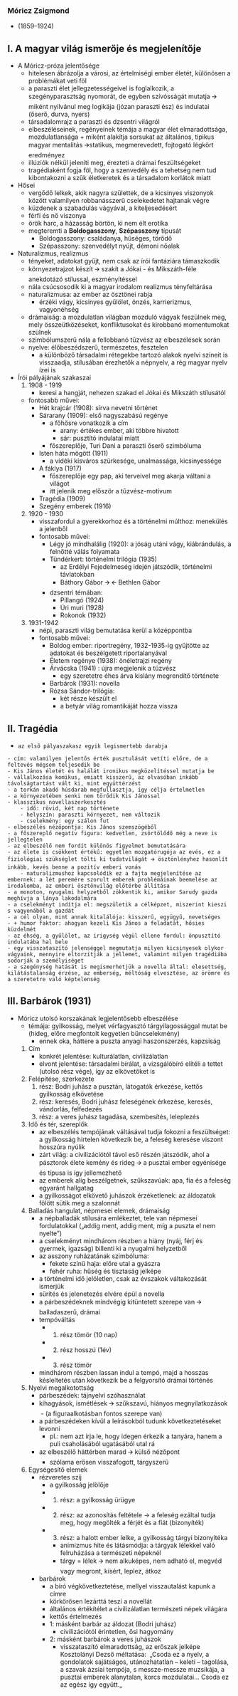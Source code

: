 ### Móricz Zsigmond 
- (1859–1924)
## I. A magyar világ ismerője és megjelenítője
- A Móricz-próza jelentősége
	- hitelesen ábrázolja a városi, az értelmiségi ember életét, különösen a problémákat veti föl
	- a paraszti élet jellegzetességeivel is foglalkozik, a szegényparasztság nyomorát, de egyben szívósságát mutatja 🡪 miként nyilvánul meg logikája (józan paraszti ész) és indulatai (őserő, durva, nyers)
	- társadalomrajz a paraszti és dzsentri világról
	- elbeszéléseinek, regényeinek témája a magyar élet elmaradottsága, mozdulatlansága + miként alakítja sorsukat az általános, tipikus magyar mentalitás 🡪statikus, megmerevedett, fojtogató légkört eredményez
	- illúziók nélkül jeleníti meg, érezteti a drámai feszültségeket 
	- tragédiaként fogja föl, hogy a szenvedély és a tehetség nem tud kibontakozni a szűk életkeretek és a társadalom korlátok miatt
- Hősei
	- vergődő lelkek, akik nagyra születtek, de a kicsinyes viszonyok között valamilyen robbanásszerű cselekedetet hajtanak végre
	- küzdenek a szabadulás vágyával, a kiteljesedésért
	- férfi és nő viszonya
	- örök harc, a házasság börtön, ki nem élt erotika
	- megteremti a __Boldogasszony__, __Szépasszony__ típusát
		- Boldogasszony: családanya, hűséges, törődő
		- Szépasszony: szenvedélyt nyújt, démoni nőalak
- Naturalizmus, realizmus
	- tényeket, adatokat gyűjt, nem csak az írói fantáziára támaszkodik
	- környezetrajzot készít 🡪 szakít a Jókai - és Mikszáth-féle anekdotázó stílussal, eszményítéssel
	- nála csúcsosodik ki a magyar irodalom realizmus tényfeltárása
	- naturalizmusa: az ember az ösztönei rabja
		- érzéki vágy, kicsinyes gyűlölet, önzés, karrierizmus, vagyonéhség
	- drámaiság: a mozdulatlan világban mozduló vágyak feszülnek meg, mely összeütközéseket, konfliktusokat és kirobbanó momentumokat szülnek
	- szimbólumszerű nála a fellobbanó tűzvész az elbeszélések során
	- nyelve: élőbeszédszerű, természetes, fesztelen
		- a különböző társadalmi rétegekbe tartozó alakok nyelvi színeit is visszaadja, stílusában érezhetők a népnyelv, a rég magyar nyelv ízei is 
- Írói pályájának szakaszai
	1. 1908 - 1919
		- keresi a hangját, nehezen szakad el Jókai és Mikszáth stílusától
	- fontosabb művei:
		- Hét krajcár (1908): sírva nevetni történet
		- Sárarany (1909): első nagyszabású regénye
			- a főhősre vonatkozik a cím
				- arany: értékes ember, aki többre hivatott
				- sár: pusztító indulatai miatt
			- főszereplője, Turi Dani a paraszti őserő szimbóluma
		- Isten háta mögött (1911)
			- a vidéki kisváros szürkesége, unalmassága, kicsinyessége 
		- A fáklya (1917)
			- főszereplője egy pap, aki terveivel meg akarja váltani a világot 
			- itt jelenik meg először a tűzvész-motívum
		- Tragédia (1909)
		- Szegény emberek (1916)
	2. 1920 - 1930
		- visszafordul a gyerekkorhoz és a történelmi múlthoz: menekülés a jelenből
		- fontosabb művei:
			- Légy jó mindhalálig (1920): a jóság utáni vágy, kiábrándulás, a felnőtté válás folyamata
			- Tündérkert: történelmi trilógia (1935)
				- az Erdélyi Fejedelmeség idején játszódik, történelmi távlatokban
				- Báthory Gábor 🡪 🡨 Bethlen Gábor
			- dzsentri témában:
				- Pillangó (1924)
				- Úri muri (1928)
				- Rokonok (1932)
	3. 1931-1942
		- népi, paraszti világ bemutatása kerül a középpontba
		- fontosabb művei: 
			- Boldog ember: riportregény, 1932-1935-ig gyűjtötte az adatokat és beszélgetett riportalanyával
			- Életem regénye (1938): önéletrajzi regény
			- Árvácska (1941) : újra megjelenik a tűzvész
				- egy szeretetre éhes árva kislány megrendítő története 
			- Barbárok (1931): novella
			- Rózsa Sándor-trilógia:
				- két része készült el
				- a betyár világ romantikáját hozza vissza 
## II. Tragédia
   -     az első pályaszakasz egyik legismertebb darabja
	- cím: valamilyen jelentős érték pusztulását vetíti előre, de a feltevés mégsem teljesedik be
	- Kis János életét és halálát ironikus megközelítéssel mutatja be
	- vállalkozása komikus, emiatt kisszerű, az olvasóban inkább távolságtartást vált ki, mint együttérzést
	- a torkán akadó húsdarab megfullasztja, így célja értelmetlen
	- a környezetében senki nem törődik Kis Jánossal
	- klasszikus novellaszerkesztés
		- idő: rövid, két nap története
		- helyszín: paraszti környezet, nem változik
		- cselekmény: egy szálon fut
	- elbeszélés nézőpontja: Kis János szemszögéből
	- a főszereplő negatív figura: kedvetlen, zsörtölődő még a neve is jellegtelen
	- az elbeszélő nem fordít különös figyelmet bemutatására
	- az élete is csökkent értékű: egyetlen mozgatórugója az evés, ez a fiziológiai szükséglet tölti ki tudatvilágát 🡪 ösztönlényhez hasonlít inkább, kevés benne a pozitív emberi vonás
		- naturalizmushoz kapcsolódik ez a fajta megjelenítése az embernek: a lét peremére szorult emberek problémáinak beemelése az irodalomba, az emberi ösztönvilág előtérbe állítása
	- a monoton, nyugalmi helyzetből zökkentik ki, amikor Sarudy gazda meghívja a lánya lakodalmára
	- a cselekményt indítja el: megszületik a célképzet, miszerint kieszi s vagyonából a gazdát
	- a cél olyan, mint annak kitalálója: kisszerű, együgyű, nevetséges
	- + humor faktor: ahogyan kezeli Kis János a feladatát, hősies küzdelmét
	- az éhség, a gyűlölet, az irigység végül ellene fordul: önpusztító indulatába hal bele
	- egy visszataszító jelenséggel megmutatja milyen kicsinyesek olykor vágyaink, mennyire eltorzítják a jellemet, valamint milyen tragédiába sodorják a személyiséget 
	- a szegénység hatását is megismerhetjük a novella által: elesettség, kilátástalanság érzése, az emberség, méltóság elvesztése, az örömre és a szeretetre való képtelenség
## III. Barbárok (1931)
- Móricz utolsó korszakának legjelentősebb elbeszélése
	- témája: gyilkosság, melyet vérfagyasztó tárgyilagossággal mutat be (hideg, előre megfontolt kegyetlen bűncselekmény)
		- ennek oka, háttere a puszta anyagi haszonszerzés, kapzsiság
	1. Cím
		- konkrét jelentése: kulturálatlan, civilizálatlan
		- elvont jelentése: társadalmi bírálat, a vizsgálóbíró elítéli a tettet (utolsó rész vége), így az elkövetőket is
	2. Felépítése, szerkezete
		1. rész: Bodri juhász a pusztán, látogatók érkezése, kettős gyilkosság elkövetése
		2. rész: keresés, Bodri juhász feleségének érkezése, keresés, vándorlás, felfedezés
		3. rész: a veres juhász tagadása, szembesítés, leleplezés
	3. Idő és tér, szereplők
		- az elbeszélés tempójának váltásával tudja fokozni a feszültséget: a gyilkosság hirtelen következik be, a feleség keresése viszont hosszúra nyúlik
		- zárt világ: a civilizációtól távol eső részén játszódik, ahol a pásztorok élete kemény és rideg 🡪 a pusztai ember egyénisége és típusa is így jellemezhető
		- az emberek alig beszélgetnek, szűkszavúak: apa, fia és a feleség egyaránt hallgatag
		- a gyilkosságot elkövető juhászok érzéketlenek: az áldozatok fölött sütik meg a szalonnát
	4. Balladás hangulat, népmesei elemek, drámaiság
		- a népballadák stílusára emlékeztet, tele van népmesei fordulatokkal („addig ment, addig ment, míg a puszta el nem nyelte”)
		- a cselekményt mindhárom részben a hiány (nyáj, férj és gyermek, igazság) billenti ki a nyugalmi helyzetből
		- az asszony ruházatának szimbóluma:
			- fekete színű haja: előre utal a gyászra
			- fehér ruha: hűség és tisztaság jelképe
		- a történelmi idő jelöletlen, csak az évszakok váltakozását ismerjük
		- sűrítés és jelenetezés elvére épül a novella 
		- a párbeszédeknek mindvégig kitüntetett szerepe van 🡪 balladaszerű, drámai
		- tempóváltás 
			- 1. rész tömör (10 nap)
			- 2. rész hosszú (1év)
			- 3. rész tömör
		- mindhárom részben lassan indul a tempó, majd a hosszas késleltetés után következik be a felgyorsító drámai történés
	5. Nyelvi megalkotottság
		- párbeszédek: tájnyelvi szóhasználat
		- kihagyások, ismétlések 🡪 szűkszavú, hiányos megnyilatkozások
			 - (a figuraalkotásban fontos szerepe van)
		- a párbeszédeken kívül a leírásokból tudunk következtetéseket levonni
			- pl.: nem azt írja le, hogy idegen érkezik a tanyára, hanem a puli csaholásából ugatásából utal rá
		- az elbeszélő háttérben marad 🡪 külső nézőpont
			- szólama erősen visszafogott, tárgyszerű
	6. Egységesítő elemek
		- rézveretes szíj
			- a gyilkosság jelölője
			- 1. rész: a gyilkosság ürügye
			- 2. rész: az azonosítás feltétele → a feleség ezáltal tudja meg, hogy megölték a férjét és a fiát (bizonyíték) 
			- 3. rész: a halott ember lelke, a gyilkosság tárgyi bizonyítéka
				- animizmus hite és látásmódja: a tárgyak lélekkel való felruházása a természeti népeknél
				- tárgy = lélek 🡪 nem alkuképes, nem adható el, megvéd vagy megront, kísért, leplez, átkoz
		- barbárok
			- a bíró végkövetkeztetése, mellyel visszautalást kapunk a címre 
			- körkörösen lezárttá teszi a novellát
			- általános értékítélet a civilizálatlan természeti népek világára
			- kettős értelmezés
			- 1: másként barbár az áldozat (Bodri juhász)
				- civilizációtól érintetlen, ősi hagyomány
			- 2: másként barbárok a veres juhászok 
				- visszataszító elmaradottság, az erőszak jelképe
Kosztolányi Dezső méltatása: 
„Csoda ez a nyelv, a gondolatok sajátságos, utánozhatatlan – keleti – tagolása, a szavak ázsiai tempója, s messze-messze muzsikája, a pusztai emberek alanytalan, korcs mozdulatai… Csoda ez az egész így együtt.„